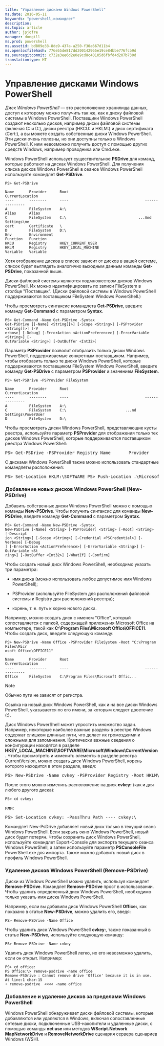 ```yaml
---
title: "Управление дисками Windows PowerShell"
ms.date: 2016-05-11
keywords: "powershell,командлет"
description: 
ms.topic: article
author: jpjofre
manager: dongill
ms.prod: powershell
ms.assetid: bd809e38-8de9-437a-a250-f30a667d11b4
ms.openlocfilehash: 776e55de817dd200142965e19ce84bbe776fcb9d
ms.sourcegitcommit: c732e3ee6d2e0e9cd8c40105d6fbfd4d207b730d
translationtype: HT
---
```

# <a name="managing-windows-powershell-drives"></a>Управление дисками Windows PowerShell
*Диск Windows PowerShell* — это расположение хранилища данных, доступ к которому можно получить так же, как к диску файловой системы в Windows PowerShell. Поставщики Windows PowerShell создают несколько дисков, например диски файловой системы (включая C: и D:), диски реестра (HKCU: и HKLM:) и диск сертификата (Cert:), а вы можете создать собственные диски Windows PowerShell. Эти диски очень полезны, но они доступны только в Windows PowerShell. К ним невозможно получить доступ с помощью других средств Windows, например проводника или Cmd.exe.

Windows PowerShell использует существительное **PSDrive** для команд, которые работают на дисках Windows PowerShell. Для получения списка дисков Windows PowerShell в сеансе Windows PowerShell используйте командлет **Get-PSDrive**.

```
PS> Get-PSDrive

Name       Provider      Root                                   CurrentLocation
----       --------      ----                                   ---------------
A          FileSystem    A:\
Alias      Alias
C          FileSystem    C:\                                 ...And Settings\me
cert       Certificate   \
D          FileSystem    D:\
Env        Environment
Function   Function
HKCU       Registry      HKEY_CURRENT_USER
HKLM       Registry      HKEY_LOCAL_MACHINE
Variable   Variable
```

Хотя отображение дисков в списке зависит от дисков в вашей системе, список будет выглядеть аналогично выходным данным команды **Get-PSDrive**, показанной выше.

Диски файловой системы являются подмножеством дисков Windows PowerShell. Их можно идентифицировать по записи FileSystem в столбце "Поставщик". (Диски файловой системы в Windows PowerShell поддерживаются поставщиком FileSystem Windows PowerShell.)

Чтобы просмотреть синтаксис командлета **Get-PSDrive**, введите команду **Get-Command** с параметром **Syntax**.

```
PS> Get-Command -Name Get-PSDrive -Syntax
Get-PSDrive [[-Name] <String[]>] [-Scope <String>] [-PSProvider <String[]>] [-V
erbose] [-Debug] [-ErrorAction <ActionPreference>] [-ErrorVariable <String>] [-
OutVariable <String>] [-OutBuffer <Int32>]
```

Параметр **PSProvider** позволит отобразить только диски Windows PowerShell, поддерживаемые конкретным поставщиком. Например, чтобы отобразить только те диски Windows PowerShell, которые поддерживаются поставщиком FileSystem Windows PowerShell, введите команду **Get-PSDrive** с параметром **PSProvider** и значением **FileSystem**.

```
PS> Get-PSDrive -PSProvider FileSystem

Name       Provider      Root                                   CurrentLocation
----       --------      ----                                   ---------------
A          FileSystem    A:\
C          FileSystem    C:\                           ...nd Settings\PowerUser
D          FileSystem    D:\
```

Чтобы просмотреть диски Windows PowerShell, представляющие кусты реестра, используйте параметр **PSProvider** для отображения только тех дисков Windows PowerShell, которые поддерживаются поставщиком реестра Windows PowerShell:

<pre>PS> Get-PSDrive -PSProvider Registry Name       Provider      Root                                   CurrentLocation ----       --------      ----                                   --------------- HKCU       Registry      HKEY_CURRENT_USER HKLM       Registry      HKEY_LOCAL_MACHINE</pre>

С дисками Windows PowerShell также можно использовать стандартные командлеты расположения:

<pre>PS> Set-Location HKLM:\SOFTWARE PS> Push-Location .\Microsoft PS> Get-Location Path ---- HKLM:\SOFTWARE\Microsoft</pre>

### <a name="adding-new-windows-powershell-drives-new-psdrive"></a>Добавление новых дисков Windows PowerShell (New-PSDrive)
Добавить собственные диски Windows PowerShell можно с помощью команды **New-PSDrive**. Чтобы получить синтаксис для команды **New-PSDrive**, введите команду **Get-Command** с параметром **Syntax**.

```
PS> Get-Command -Name New-PSDrive -Syntax
New-PSDrive [-Name] <String> [-PSProvider] <String> [-Root] <String> [-Descript
ion <String>] [-Scope <String>] [-Credential <PSCredential>] [-Verbose] [-Debug
] [-ErrorAction <ActionPreference>] [-ErrorVariable <String>] [-OutVariable <St
ring>] [-OutBuffer <Int32>] [-WhatIf] [-Confirm]
```

Чтобы создать новый диск Windows PowerShell, необходимо указать три параметра:

-   имя диска (можно использовать любое допустимое имя Windows PowerShell);

-   PSProvider (используйте FileSystem для расположений файловой системы и Registry для расположений реестра);

-   корень, т. е. путь к корню нового диска.

Например, можно создать диск с именем "Office", который сопоставляется с папкой, содержащей приложения Microsoft Office на компьютере, такой как **C:\\Program Files\\Microsoft Office\\OFFICE11**. Чтобы создать диск, введите следующую команду:

```
PS> New-PSDrive -Name Office -PSProvider FileSystem -Root "C:\Program Files\Micr
osoft Office\OFFICE11"

Name       Provider      Root                                   CurrentLocation
----       --------      ----                                   ---------------
Office     FileSystem    C:\Program Files\Microsoft Offic...
```

> [!NOTE]
> Обычно пути не зависят от регистра.

Ссылка на новый диск Windows PowerShell, как и на все диски Windows PowerShell, указывается по его имени, за которым следует двоеточие (**:**).

Диск Windows PowerShell может упростить множество задач. Например, некоторые наиболее важные разделы в реестре Windows содержат слишком длинные пути, что делает их громоздкими и сложными для запоминания. Критически важные сведения о конфигурации находятся в разделе **HKEY_LOCAL_MACHINE\\SOFTWARE\\Microsoft\\Windows\\CurrentVersion**. Чтобы просмотреть и изменить элементы в разделе реестра CurrentVersion, можно создать диск Windows PowerShell, корень которого находится в этом разделе, введя:

<pre>PS> New-PSDrive -Name cvkey -PSProvider Registry -Root HKLM\Software\Microsoft\W indows\CurrentVersion Name       Provider      Root                                   CurrentLocation ----       --------      ----                                   --------------- cvkey      Registry      HKLM\Software\Microsoft\Windows\...</pre>

После этого можно изменить расположение на диск **cvkey:** (как и для любого другого диска):

`PS> cd cvkey:`

или:

<pre>PS> Set-Location cvkey: -PassThru Path ---- cvkey:\</pre>

Командлет New-PsDrive добавляет новый диск только в текущий сеанс Windows PowerShell. Если закрыть окно Windows PowerShell, новый диск будет потерян. Чтобы сохранить диск Windows PowerShell, используйте командлет Export-Console для экспорта текущего сеанса Windows PowerShell, а затем используйте параметр **PSConsoleFile** PowerShell.exe для импорта. Также можно добавить новый диск в профиль Windows PowerShell.

### <a name="deleting-windows-powershell-drives-remove-psdrive"></a>Удаление дисков Windows PowerShell (Remove-PSDrive)
Диски из Windows PowerShell можно удалить, используя командлет **Remove-PSDrive**. Командлет **Remove-PSDrive** прост в использовании. Чтобы удалить определенный диск Windows PowerShell, необходимо только указать имя диска Windows PowerShell.

Например, если вы добавили диск Windows PowerShell **Office:**, как показано в статье **New-PSDrive**, можно удалить его, введя:

```
PS> Remove-PSDrive -Name Office
```

Чтобы удалить диск Windows PowerShell **cvkey:**, также показанный в статье **New-PSDrive**, используйте следующую команду:

```
PS> Remove-PSDrive -Name cvkey
```

Удалить диск Windows PowerShell легко, но его невозможно удалить, если он открыт. Например:

```
PS> cd office:
PS Office:\> remove-psdrive -name office
Remove-PSDrive : Cannot remove drive 'Office' because it is in use.
At line:1 char:15
+ remove-psdrive  <<<< -name office
```

### <a name="adding-and-removing-drives-outside-windows-powershell"></a>Добавление и удаление дисков за пределами Windows PowerShell
Windows PowerShell обнаруживает диски файловой системы, которые добавляются или удаляются в Windows, включая сопоставленные сетевые диски, подключенные USB-накопители и удаленные диски, с помощью команды **net use** или методов **WScript.Network MapNetworkDrive** и **RemoveNetworkDrive** сценария сервера сценариев Windows (WSH).

